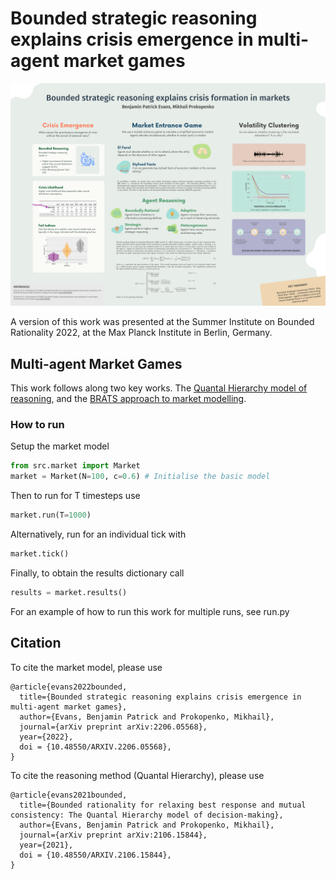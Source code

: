 # Bounded strategic reasoning explains crisis emergence in multi-agent market games

![Poster](poster.png)

A version of this work was presented at the Summer Institute on Bounded Rationality 2022, at the Max Planck Institute in Berlin, Germany.

## Multi-agent Market Games

This work follows along two key works. The [Quantal Hierarchy model of reasoning](https://arxiv.org/abs/2106.15844), and the [BRATS approach to market modelling](https://arxiv.org/abs/2206.05568).

### How to run

Setup the market model
```python
from src.market import Market
market = Market(N=100, c=0.6) # Initialise the basic model
```

Then to run for T timesteps use

```python
market.run(T=1000)
```

Alternatively, run for an individual tick with
```python
market.tick()
```

Finally, to obtain the results dictionary call
```python
results = market.results()
```

For an example of how to run this work for multiple runs, see run.py

## Citation

To cite the market model, please use

```
@article{evans2022bounded,
  title={Bounded strategic reasoning explains crisis emergence in multi-agent market games},
  author={Evans, Benjamin Patrick and Prokopenko, Mikhail},
  journal={arXiv preprint arXiv:2206.05568},
  year={2022},
  doi = {10.48550/ARXIV.2206.05568},
}
```

To cite the reasoning method (Quantal Hierarchy), please use

```
@article{evans2021bounded,
  title={Bounded rationality for relaxing best response and mutual consistency: The Quantal Hierarchy model of decision-making},
  author={Evans, Benjamin Patrick and Prokopenko, Mikhail},
  journal={arXiv preprint arXiv:2106.15844},
  year={2021},
  doi = {10.48550/ARXIV.2106.15844},
}
```

